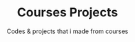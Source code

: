 <h1 align="center">Courses Projects</h1>
<p align="center">
Codes & projects that i made from courses
</p>
